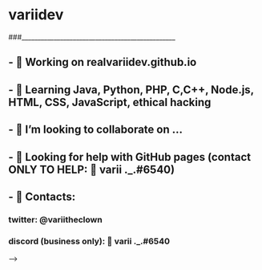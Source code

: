 # variidev
###________________________________________________

## - 🔭 Working on realvariidev.github.io
## - 🌱 Learning Java, Python, PHP, C,C++, Node.js, HTML, CSS, JavaScript, ethical hacking
## - 👯 I’m looking to collaborate on ...
## - 🤔 Looking for help with GitHub pages (contact ONLY TO HELP: 🤡 varii ._.#6540)
## - 💬 Contacts:
### twitter: @variitheclown
### discord (business only): 🤡 varii ._.#6540
-->
